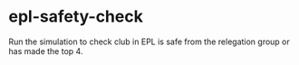 # epl-safety-check
Run the simulation to check club in EPL is safe from the relegation group or has made the top 4.
